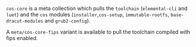 `cos-core` is a meta collection which pulls the `toolchain` (`elemental-cli` and `luet`) and the `cos` modules (`installer`,`cos-setup`, `immutable-rootfs`, `base-dracut-modules` and `grub2-config`).

A `meta/cos-core-fips` variant is available to pull the toolchain compiled with fips enabled.